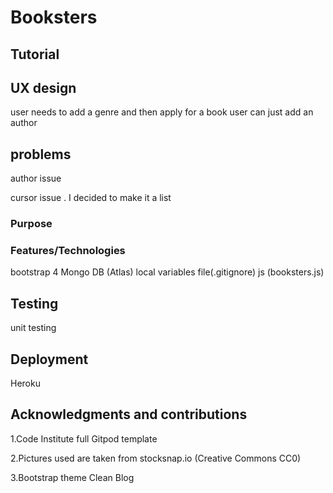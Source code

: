# Booksters




## Tutorial

## UX design

user needs to add a genre and then apply for a book
user can just add an author
## problems

author issue

cursor issue . I decided to make it a list

### Purpose



### Features/Technologies
bootstrap 4 
Mongo DB (Atlas)
local variables file(.gitignore)
js (booksters.js)



## Testing

unit testing

## Deployment

Heroku



## Acknowledgments and contributions

1.Code Institute full Gitpod template

2.Pictures used are taken from stocksnap.io (Creative Commons CC0) 

3.Bootstrap theme Clean Blog

